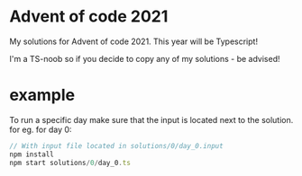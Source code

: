 # Advent of code 2021

My solutions for Advent of code 2021.
This year will be Typescript!

I'm a TS-noob so if you decide to copy any of my solutions - be advised!

# example
To run a specific day make sure that the input is located next to the solution. for eg. for day 0:

``` js
// With input file located in solutions/0/day_0.input
npm install
npm start solutions/0/day_0.ts
```

